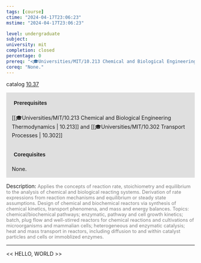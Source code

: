 ```yaml
---
tags: [course]
ctime: "2024-04-17T23:06:23"
mstime: "2024-04-17T23:06:23"

level: undergraduate
subject: 
university: mit
completion: closed
percentage: 0
prereq: "<🎓Universities/MIT/10.213 Chemical and Biological Engineering Thermodynamics> and <🎓Universities/MIT/10.302 Transport Processes>"
coreq: "None."
---
```


catalog [10.37](http://student.mit.edu/catalog/m10a.html#10.37)

<span style="display: block; padding: 15px; background-color: rgb(100, 100, 100, 0.2);"><font id="m_prereq365_0" style="display: block; font-family: Arial, sans-serif; font-weight: bold; padding: 5px">Prerequisites</font><br><span id="prereq365_0">[[🎓Universities/MIT/10.213 Chemical and Biological Engineering Thermodynamics | 10.213]] and [[🎓Universities/MIT/10.302 Transport Processes | 10.302]]</span></span>
<span style="display: block; padding: 15px; background-color: rgb(100, 100, 100, 0.2);"><font id="m_coreq365_0" style="display: block; font-family: Arial, sans-serif; font-weight: bold; padding: 5px">Corequisites</font><br><span id="coreq365_0">None.</span></span>

<font style="">Description:</font>
<font style="color: grey; font-size: 0.8rem;">Applies the concepts of reaction rate, stoichiometry and equilibrium to the analysis of chemical and biological reacting systems. Derivation of rate expressions from reaction mechanisms and equilibrium or steady state assumptions. Design of chemical and biochemical reactors via synthesis of chemical kinetics, transport phenomena, and mass and energy balances. Topics: chemical/biochemical pathways; enzymatic, pathway and cell growth kinetics; batch, plug flow and well-stirred reactors for chemical reactions and cultivations of microorganisms and mammalian cells; heterogeneous and enzymatic catalysis; heat and mass transport in reactors, including diffusion to and within catalyst particles and cells or immoblized enzymes.</font>



---

<< HELLO, WORLD >>

